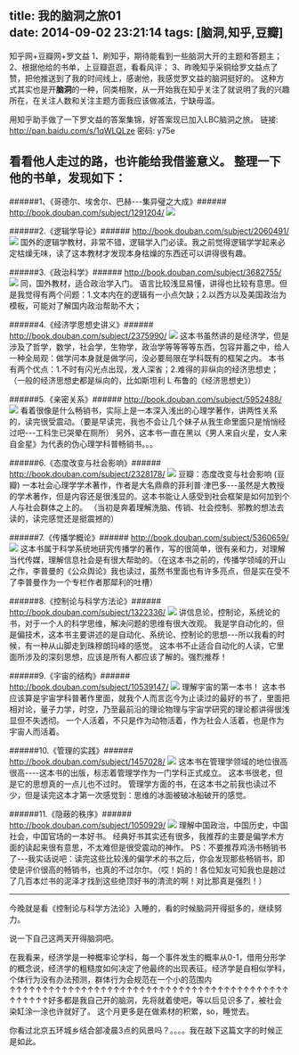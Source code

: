 title: 我的脑洞之旅01		
date: 2014-09-02 23:21:14
tags: [脑洞,知乎,豆瓣]
---
知乎网+豆瓣网+罗文益
1、刷知乎，期待能看到一些脑洞大开的主题和答题主；
2、根据他给的书单，上豆瓣逛逛，看看风评；
3、昨晚知乎采铜给罗文益点了赞，把他推送到了我的时间线上，感谢他，我感觉罗文益的脑洞挺好的。
这种方式其实也是开**脑洞**的一种，同类相聚，从一开始我在知乎关注了就说明了我的兴趣所在，在关注人数和关注主题方面我应该做减法，宁缺毋滥。

用知乎助手做了一下罗文益的答案集锦，好答案现已加入LBC脑洞之旅。
链接: http://pan.baidu.com/s/1qWLQLze 密码: y75e

看看他人走过的路，也许能给我借鉴意义。
整理一下他的书单，发现如下：
-----------------------------------------------------------------------------------------------------------------------------------------------------------------
######1、《哥德尔、埃舍尔、巴赫---集异璧之大成》######
http://book.douban.com/subject/1291204/
![](http://img5.douban.com/lpic/s1789059.jpg)

######2.《逻辑学导论》######
http://book.douban.com/subject/2060491/
![](http://img3.douban.com/lpic/s2525751.jpg)
国外的逻辑学教材，非常不错，逻辑学入门必读。我之前觉得逻辑学学起来必定枯燥无味，读了这本教材才发现本身枯燥的东西还可以讲得很有趣。

######3.《政治科学》######
http://book.douban.com/subject/3682755/
![](http://img3.douban.com/lpic/s4643793.jpg)
同，国外教材，适合政治学入门。
语言比较浅显易懂，讲得也比较有意思。但是我觉得有两个问题：1.文本内在的逻辑有一小点欠缺；2.以西方以及美国政治为模板，可能对了解国内政治帮助不大；

######4.《经济学思想史讲义》######
http://book.douban.com/subject/2375990/
![](http://img5.douban.com/lpic/s3002097.jpg)
这本书虽然讲的是经济学，但是涉及了哲学，数学，社会学，生物学，政治学等等等等东西，包容并蓄之中，给人一种全局观：做学问本身就是做学问，没必要局限在学科既有的框架之内。
本书有两个优点：1.不时有闪光点出现，发人深省；2.难得的非纵向的经济思想史；（一般的经济思想史都是纵向的，比如斯坦利 L 布鲁的《经济思想史》）

######5.《亲密关系》######
http://book.douban.com/subject/5952488/
![](http://img3.douban.com/lpic/s4616850.jpg)
看着很像是什么畅销书，实际上是一本深入浅出的心理学著作，讲两性关系的，读完很受震动。（要是早读完，我也不会让几个妹子从我生命里面只是悄悄经过吧---工科生已哭晕在厕所）
另外，这本书一直在黑以《男人来自火星，女人来自金星》为代表的伪心理学科普畅销书。。。

######6.《态度改变与社会影响》######
http://book.douban.com/subject/2328178/
![](http://img3.douban.com/lpic/s5678874.jpg)
豆瓣：态度改变与社会影响 (豆瓣)
一本社会心理学学术著作，作者是大名鼎鼎的菲利普·津巴多---虽然是大教授的学术著作，但是内容还是很浅显的。这本书能让人感受到社会框架是如何加到个人与社会群体之上的。
（当初是奔着理解洗脑、传销、社会控制、邪教的想法去读的，读完感觉还是挺震撼的）

######7.《传播学概论》######
http://book.douban.com/subject/5360659/
![](http://img5.douban.com/lpic/s4670618.jpg)
这本书属于科学系统地研究传播学的著作，写的很简单，很有亲和力，对理解当代传媒，理解信息社会是有很大帮助的。（在这本书之前的，传播学领域的开山之作，李普曼的《公众舆论》我也读过，虽然书里面也有许多亮点，但是实在受不了李普曼作为一个专栏作者那犀利的吐槽）

######8.《控制论与科学方法论》######
http://book.douban.com/subject/1322336/
![](http://img3.douban.com/lpic/s3011384.jpg)
讲信息论，控制论，系统论的书，对于一个人的科学思维，解决问题的思维有很大改观。
我是学自动化的，但是偏技术，这本书主要讲述的是自动化、系统论、控制论的思想---所以我看的时候，有一种从山脚走到珠穆朗玛峰的感觉。
这本书不止适合自动化的人读，它里面所涉及的深刻思想，应该是所有人都应该了解的。强烈推荐！

######9.《宇宙的结构》######
http://book.douban.com/subject/10539147/
![](http://img3.douban.com/lpic/s10488032.jpg)
理解宇宙的第一本书！
这本书应该算是宇宙学科普著作里面，就我个人而言迄今为止读过的最好的书了，里面把相对论，量子力学，时空，乃至最前沿的理论物理与宇宙学研究的理论都讲得很浅显但不失透彻。
一个人活着，不只是作为动物活着，作为社会人活着，也是作为宇宙人而活着。

######10.《管理的实践》######
http://book.douban.com/subject/1457028/
![](http://img5.douban.com/lpic/s24940056.jpg)
这本书在管理学领域的地位很高很高----这本书的出版，标志着管理学作为一门学科正式成立。
这本书很老，但是它的思想真的一点儿也不过时。
管理学方面的书，在这本书之前我也读过不少，但是读完这本才第一次感觉到：思维的冰面被破冰船破开的感觉。

######11.《隐蔽的秩序》######
http://book.douban.com/subject/1050929/
![](http://img3.douban.com/lpic/s1069823.jpg)
理解中国政治，中国历史，中国社会，中国官场的一本好书。
经典好书其实还有很多，我推荐的主要是偏学术方面的读起来很有意思，不太难但是很受震动的神作。
PS：不要推荐鸡汤书畅销书了---我实话说吧：读完这些比较浅的偏学术的书之后，你会发现那些畅销书，即使是评价很高的畅销书，也真的不过尔尔。（哎！妈的！各位知友可知我也是趟过了几百本烂书的泥泽才找到这些绝顶好书的清流的啊！对比那真是强烈！） 

-----------------------------------------------------------------------------------------------------------------------------------------------------------------
今晚就是看《控制论与科学方法论》入睡的，看的时候脑洞开得挺多的，继续努力。

说一下自己这两天开得脑洞吧。

在我看来，经济学是一种概率论学科，每一个事件发生的概率从0-1，借用分形学的概念说，经济学的粗糙度如何决定了他最终的出现表征。经济学是自相似学科，个体行为没有办法预测，群体行为会规范在一个小的范围内
↑↑↑↑↑↑↑↑↑↑↑↑↑↑↑↑↑↑↑↑↑↑↑↑↑↑↑↑↑↑↑↑↑↑↑↑↑↑↑↑↑↑↑↑↑↑↑↑↑好多都是我自己开的脑洞，先将就着使吧，等以后见识多了，被社会染缸涂一涂也许就好了。
这个月更多是在做素材的积累，so，睡觉去。

你看过北京五环城乡结合部凌晨3点的风景吗？。。。。我在敲下这篇文字的时候正是如此。